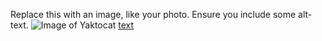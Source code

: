 Replace this with an image, like your photo. Ensure you include some alt-text.
![Image of Yaktocat](https://octodex.github.com/images/yaktocat.png)
[text](http://Alanssaiju/markdown-portfolio.com)
